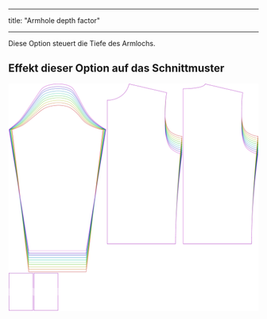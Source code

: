 - - -
title: "Armhole depth factor"
- - -

Diese Option steuert die Tiefe des Armlochs.

## Effekt dieser Option auf das Schnittmuster

![Dieses Bild zeigt den Effekt dieser Variable, indem es unterschiedliche Masse dieser Variable überlagert darstellt](sven_armholedepthfactor_sample.svg "Effekt dieser Variable auf das Schnittmuster")
